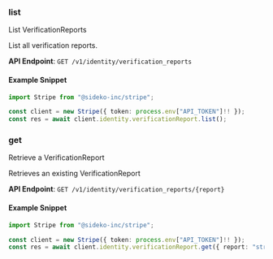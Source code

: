 
### list <a name="list"></a>
List VerificationReports

<p>List all verification reports.</p>

**API Endpoint**: `GET /v1/identity/verification_reports`

#### Example Snippet

```typescript
import Stripe from "@sideko-inc/stripe";

const client = new Stripe({ token: process.env["API_TOKEN"]!! });
const res = await client.identity.verificationReport.list();
```

### get <a name="get"></a>
Retrieve a VerificationReport

<p>Retrieves an existing VerificationReport</p>

**API Endpoint**: `GET /v1/identity/verification_reports/{report}`

#### Example Snippet

```typescript
import Stripe from "@sideko-inc/stripe";

const client = new Stripe({ token: process.env["API_TOKEN"]!! });
const res = await client.identity.verificationReport.get({ report: "string" });
```
